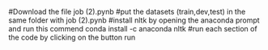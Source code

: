 #Download the file job (2).pynb
#put the datasets (train,dev,test) in the same folder with job (2).pynb
#install nltk by opening the anaconda prompt and run this commend conda install -c anaconda nltk 
#run each section of the code by clicking on the button run
